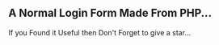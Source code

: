 A Normal Login Form Made From PHP...
------------------------------------
If you Found it Useful then Don't Forget to give a star...

